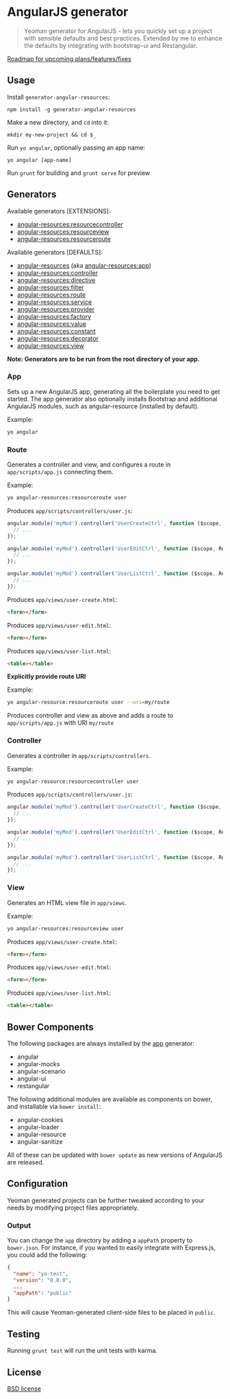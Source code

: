 # AngularJS generator 

> Yeoman generator for AngularJS - lets you quickly set up a project with sensible defaults and best practices. Extended by me to enhance the defaults by integrating with bootstrap-ui and Restangular.

[Roadmap for upcoming plans/features/fixes](https://github.com/rikvermeeer/generator-angular-resources/issues/)

## Usage

Install `generator-angular-resources`:
```
npm install -g generator-angular-resources
```

Make a new directory, and `cd` into it:
```
mkdir my-new-project && cd $_
```

Run `yo angular`, optionally passing an app name:
```
yo angular [app-name]
```

Run `grunt` for building and `grunt serve` for preview


## Generators

Available generators [EXTENSIONS]:

* [angular-resources:resourcecontroller](#controller)
* [angular-resources:resourceview](#view)
* [angular-resources:resourceroute](#route)

Available generators [DEFAULTS]:

* [angular-resources](#app) (aka [angular-resources:app](#app))
* [angular-resources:controller](#controller)
* [angular-resources:directive](#directive)
* [angular-resources:filter](#filter)
* [angular-resources:route](#route)
* [angular-resources:service](#service)
* [angular-resources:provider](#service)
* [angular-resources:factory](#service)
* [angular-resources:value](#service)
* [angular-resources:constant](#service)
* [angular-resources:decorator](#decorator)
* [angular-resources:view](#view)

**Note: Generators are to be run from the root directory of your app.**

### App
Sets up a new AngularJS app, generating all the boilerplate you need to get started. The app generator also optionally installs Bootstrap and additional AngularJS modules, such as angular-resource (installed by default).

Example:
```bash
yo angular
```

### Route
Generates a controller and view, and configures a route in `app/scripts/app.js` connecting them.

Example:
```bash
yo angular-resources:resourceroute user
```

Produces `app/scripts/controllers/user.js`:
```javascript
angular.module('myMod').controller('UserCreateCtrl', function ($scope, Restangular) {
  // ...
});

angular.module('myMod').controller('UserEditCtrl', function ($scope, Restangular, $routeParams) {
  // ...
});

angular.module('myMod').controller('UserListCtrl', function ($scope, Restangular) {
  // ...
});
```

Produces `app/views/user-create.html`:
```html
<form></form>
```

Produces `app/views/user-edit.html`:
```html
<form></form>
```

Produces `app/views/user-list.html`:
```html
<table></table>
```

**Explicitly provide route URI**

Example:
```bash
yo angular-resource:resourceroute user --uri=my/route
```

Produces controller and view as above and adds a route to `app/scripts/app.js`
with URI `my/route`

### Controller
Generates a controller in `app/scripts/controllers`.

Example:
```bash
yo angular-resource:resourcecontroller user
```

Produces `app/scripts/controllers/user.js`:
```javascript
angular.module('myMod').controller('UserCreateCtrl', function ($scope, Restangular) {
  // ...
});

angular.module('myMod').controller('UserEditCtrl', function ($scope, Restangular, $routeParams) {
  // ...
});

angular.module('myMod').controller('UserListCtrl', function ($scope, Restangular) {
  // ...
});
```

### View
Generates an HTML view file in `app/views`.

Example:
```bash
yo angular-resources:resourceview user
```

Produces `app/views/user-create.html`:
```html
<form></form>
```

Produces `app/views/user-edit.html`:
```html
<form></form>
```

Produces `app/views/user-list.html`:
```html
<table></table>
```

## Bower Components

The following packages are always installed by the [app](#app) generator:

* angular
* angular-mocks
* angular-scenario
* angular-ui
* restangular


The following additional modules are available as components on bower, and installable via `bower install`:

* angular-cookies
* angular-loader
* angular-resource
* angular-sanitize

All of these can be updated with `bower update` as new versions of AngularJS are released.

## Configuration
Yeoman generated projects can be further tweaked according to your needs by modifying project files appropriately.

### Output
You can change the `app` directory by adding a `appPath` property to `bower.json`. For instance, if you wanted to easily integrate with Express.js, you could add the following:

```json
{
  "name": "yo-test",
  "version": "0.0.0",
  ...
  "appPath": "public"
}

```
This will cause Yeoman-generated client-side files to be placed in `public`.

## Testing

Running `grunt test` will run the unit tests with karma.


## License

[BSD license](http://opensource.org/licenses/bsd-license.php)
